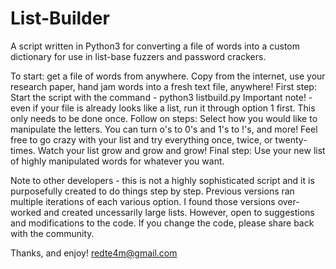 # List-Builder
A script written in Python3 for converting a file of words into a custom dictionary for use in list-base fuzzers and password crackers.

To start: get a file of words from anywhere.  Copy from the internet, use your research paper, hand jam words into a fresh text file, anywhere!
First step: Start the script with the command - python3 listbuild.py
Important note! - even if your file is already looks like a list, run it through option 1 first.  This only needs to be done once.
Follow on steps: Select how you would like to manipulate the letters.  You can turn o's to 0's and 1's to !'s, and more!  Feel free to go crazy with your list and try everything once, twice, or twenty-times.  Watch your list grow and grow and grow!
Final step: Use your new list of highly manipulated words for whatever you want.

Note to other developers - this is not a highly sophisticated script and it is purposefully created to do things step by step.  Previous versions ran multiple iterations of each various option.  I found those versions over-worked and created uncessarily large lists.  However, open to suggestions and modifications to the code.  If you change the code, please share back with the community.

Thanks, and enjoy!
redte4m@gmail.com
